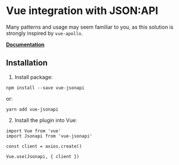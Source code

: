 # Vue integration with JSON:API

Many patterns and usage may seem familiar to you, as this solution is strongly inspired by `vue-apollo`.

**[Documentation](./src/README.md)**

## Installation

1. Install package:
```
npm install --save vue-jsonapi
```
or:

```
yarn add vue-jsonapi
```

2. Install the plugin into Vue:
```
import Vue from 'vue'
import Jsonapi from 'vue-jsonapi'

const client = axios.create()

Vue.use(Jsonapi, { client })
```
